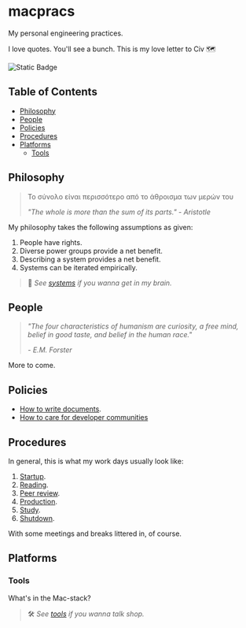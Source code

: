 macpracs
=========

My personal engineering practices.

I love quotes. You'll see a bunch. This is my love letter to Civ 🗺️

![Static Badge](https://img.shields.io/badge/version-1.2.1-66023c)

Table of Contents
------------------

- [Philosophy](#philosophy)
- [People](#people)
- [Policies](#policies)
- [Procedures](#procedures)
- [Platforms](#platforms)
	- [Tools](#tools)

Philosophy
-----------

> Το σύνολο είναι περισσότερο από το άθροισμα των μερών του
>
> *"The whole is more than the sum of its parts."*
> *- Aristotle*

My philosophy takes the following assumptions as given:
1. People have rights.
2. Diverse power groups provide a net benefit.
3. Describing a system provides a net benefit.
4. Systems can be iterated empirically.

> 🧠 *See [systems](systems.md) if you wanna get in my brain.*

People
------

> *"The four characteristics of humanism are curiosity, a free mind, belief in good taste, and belief in the human race."*
> 
> *- E.M. Forster*

More to come.

Policies
--------

- [How to write documents](/policies/doc-style-guide.md).
- [How to care for developer communities](/policies/community-needs-assessment.md)

Procedures
-----------

In general, this is what my work days usually look like:
1. [Startup](/procedures/startup.md).
2. [Reading](/procedures/reading.md).
3. [Peer review](/procedures/peer-review.md).
4. [Production](/procedures/production.md).
7. [Study](/procedures/study.md).
8. [Shutdown](/procedures/shutdown.md).

With some meetings and breaks littered in, of course.

Platforms
----------

### Tools

What's in the Mac-stack?

> 🛠️ *See [tools](tools/README.md) if you wanna talk shop.*
